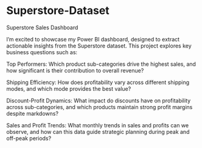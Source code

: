 # Superstore-Dataset
Superstore Sales Dashboard

I’m excited to showcase my Power BI dashboard, designed to extract actionable insights from the Superstore dataset. 
This project explores key business questions such as:

Top Performers: Which product sub-categories drive the highest sales, and how significant is their contribution to overall revenue?

Shipping Efficiency: How does profitability vary across different shipping modes, and which mode provides the best value?

Discount-Profit Dynamics: What impact do discounts have on profitability across sub-categories, and which products maintain strong profit margins despite markdowns?

Sales and Profit Trends: What monthly trends in sales and profits can we observe, and how can this data guide strategic planning during peak and off-peak periods?

